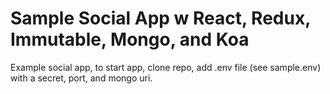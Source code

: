 # Sample Social App w React, Redux, Immutable, Mongo, and Koa

Example social app, to start app, clone repo, add .env file (see sample.env) with a secret, port, and mongo uri.
